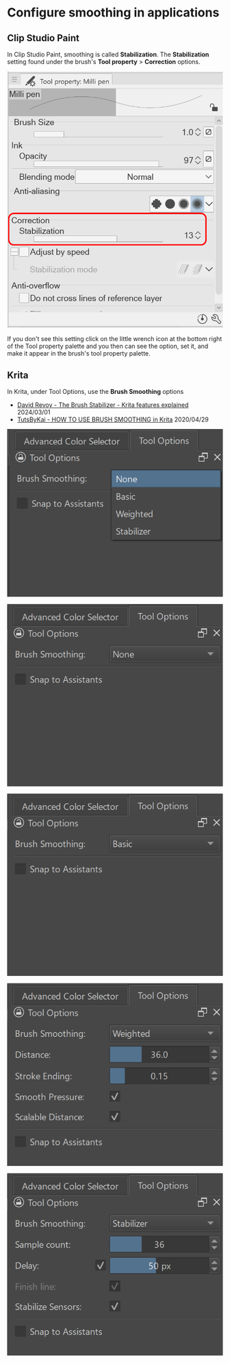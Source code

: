 # Configure smoothing in applications

## Clip Studio Paint

In Clip Studio Paint, smoothing is called **Stabilization**. The **Stabilization** setting found under the brush's **Tool property** >  **Correction** options.

![](<../../.gitbook/assets/image (49).png>)

If you don't see this setting click on the little wrench icon at the bottom right of the Tool property palette and you then can see the option, set it,  and make it appear in the brush's tool property palette.

## Krita

In Krita, under Tool Options, use the **Brush Smoothing** options

* [David Revoy - The Brush Stabilizer - Krita features explained](https://www.youtube.com/watch?v=r6-HnDT9GCs) 2024/03/01
* [TutsByKai - HOW TO USE BRUSH SMOOTHING in Krita](https://youtu.be/7epKupnxIDA) 2020/04/29

![](<../../.gitbook/assets/image (57).png>)



![](<../../.gitbook/assets/image (289).png>)



![](<../../.gitbook/assets/image (283).png>)



![](<../../.gitbook/assets/image (282).png>)



![](<../../.gitbook/assets/image (163).png>)

